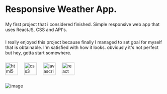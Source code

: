 <h1 align="left">Responsive Weather App.</h1>

###

<p align="left">My first project that i considered finished. Simple responsive web app that uses ReactJS, CSS and API's.</p>

###

<p align="left">I really enjoyed this project because finally I managed to set goal for myself that is obtainable. I'm satisfied with how it looks. obviously it's not perfect but hey, gotta start somewhere.</p>

###

<div align="left">
  <img src="https://cdn.jsdelivr.net/gh/devicons/devicon/icons/html5/html5-original.svg" height="40" alt="html5 logo"  />
  <img width="12" />
  <img src="https://cdn.jsdelivr.net/gh/devicons/devicon/icons/css3/css3-original.svg" height="40" alt="css3 logo"  />
  <img width="12" />
  <img src="https://cdn.jsdelivr.net/gh/devicons/devicon/icons/javascript/javascript-original.svg" height="40" alt="javascript logo"  />
  <img width="12" />
  <img src="https://cdn.jsdelivr.net/gh/devicons/devicon/icons/react/react-original.svg" height="40" alt="react logo"  />
</div>

###

![image](https://github.com/pietras333/weather-app-react/assets/83142069/6e232710-fc81-44ad-a9b3-8a2eeae0cc87)

###
